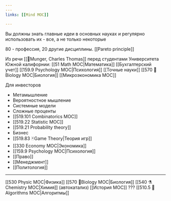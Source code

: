 ```yaml
---
---
links: [[Mind MOC]]

---
```


Вы должны знать главные идеи в основных науках и регулярно использовать их - все, а не только некоторые

80 - профессия, 20 другие дисциплины. [[Pareto principle]]

Из речи [[👤Munger, Charles Thomas]] перед студентами Университета Южной калифорнии:
[[51 Math MOC|Математика]]
[[Бухгалтерский учет]]
[[159.9 Psychology MOC|Психология]]
[[Точные науки]]
[[570 🌱Biology MOC|Биология]]
[[Микроэкономика MOC]]

Для инвесторов
- Метамышление
- Вероятностное мышление
- Системные модели
- Сложные проценты
- [[519.101 Combinatorics MOC]]
- [[519.22 Statistic MOC]]
- [[519.21  Probability theory]]
- Бизнес
- [[519.83 🃏Game Theory|Теория игр]]
- [[330 Economy MOC|Экономика]]
- [[159.9 Psychology MOC|Психология]]
- [[Право]]
- [[Менеджмент]]
- [[Политология]]
---
[[530 Physic MOC|Физика]]
[[570 🌱Biology MOC|Биология]]
[[540 ⚗️ Chemistry MOC|Химия]] (автокатализ)
[[История MOC]] ???
[[510.5 🐜Algorithms MOC|Алгоритмы]]
